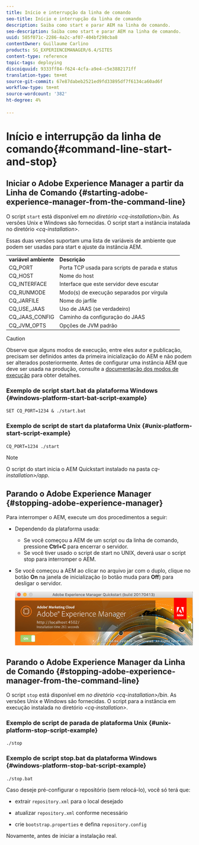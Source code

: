 ```yaml
---
title: Início e interrupção da linha de comando
seo-title: Início e interrupção da linha de comando
description: Saiba como start e parar AEM na linha de comando.
seo-description: Saiba como start e parar AEM na linha de comando.
uuid: 585f071c-2286-4a2c-af07-404bf298cba8
contentOwner: Guillaume Carlino
products: SG_EXPERIENCEMANAGER/6.4/SITES
content-type: reference
topic-tags: deploying
discoiquuid: 9333ff84-f624-4cfa-a9e4-c5e3882171ff
translation-type: tm+mt
source-git-commit: 67e87dabeb2521ed9fd33895df7f6134ca60ad6f
workflow-type: tm+mt
source-wordcount: '382'
ht-degree: 4%

---
```



# Início e interrupção da linha de comando{#command-line-start-and-stop}

## Iniciar o Adobe Experience Manager a partir da Linha de Comando {#starting-adobe-experience-manager-from-the-command-line}

O script `start` está disponível em *no diretório &lt;cq-installation>/bin*. As versões Unix e Windows são fornecidas. O script start a instância instalada no diretório *&lt;cq-installation>*.

Essas duas versões suportam uma lista de variáveis de ambiente que podem ser usadas para start e ajuste da instância AEM.

<table> 
 <tbody> 
  <tr> 
   <td><strong>variável ambiente </strong></td> 
   <td><strong>Descrição </strong></td> 
  </tr> 
  <tr> 
   <td>CQ_PORT</td> 
   <td>Porta TCP usada para scripts de parada e status<br /> </td> 
  </tr> 
  <tr> 
   <td>CQ_HOST</td> 
   <td>Nome do host<br /> </td> 
  </tr> 
  <tr> 
   <td>CQ_INTERFACE</td> 
   <td>Interface que este servidor deve escutar<br /> </td> 
  </tr> 
  <tr> 
   <td>CQ_RUNMODE</td> 
   <td>Modo(s) de execução separados por vírgula<br /> </td> 
  </tr> 
  <tr> 
   <td>CQ_JARFILE</td> 
   <td>Nome do jarfile<br /> </td> 
  </tr> 
  <tr> 
   <td>CQ_USE_JAAS</td> 
   <td>Uso de JAAS (se verdadeiro)<br /> </td> 
  </tr> 
  <tr> 
   <td>CQ_JAAS_CONFIG</td> 
   <td>Caminho da configuração do JAAS<br /> </td> 
  </tr> 
  <tr> 
   <td>CQ_JVM_OPTS</td> 
   <td>Opções de JVM padrão<br /> </td> 
  </tr> 
 </tbody> 
</table>

>[!CAUTION]
>
>Observe que alguns modos de execução, entre eles autor e publicação, precisam ser definidos antes da primeira inicialização do AEM e não podem ser alterados posteriormente. Antes de configurar uma instância AEM que deve ser usada na produção, consulte a [documentação dos modos de execução](/help/sites-deploying/configure-runmodes.md) para obter detalhes.

### Exemplo de script start.bat da plataforma Windows {#windows-platform-start-bat-script-example}

```shell
SET CQ_PORT=1234 & ./start.bat
```

### Exemplo de script de start da plataforma Unix {#unix-platform-start-script-example}

```shell
CQ_PORT=1234 ./start
```

>[!NOTE]
>
>O script do start inicia o AEM Quickstart instalado na pasta *cq-installation>/app*.

## Parando o Adobe Experience Manager {#stopping-adobe-experience-manager}

Para interromper o AEM, execute um dos procedimentos a seguir:

* Dependendo da plataforma usada:

   * Se você começou a AEM de um script ou da linha de comando, pressione **Ctrl+C** para encerrar o servidor.
   * Se você tiver usado o script de start no UNIX, deverá usar o script stop para interromper o AEM.

* Se você começou a AEM ao clicar no arquivo jar com o duplo, clique no botão **On** na janela de inicialização (o botão muda para **Off**) para desligar o servidor.

   ![chlimage_1-63](assets/chlimage_1-63.png)

## Parando o Adobe Experience Manager da Linha de Comando {#stopping-adobe-experience-manager-from-the-command-line}

O script `stop` está disponível em *no diretório &lt;cq-installation>/bin*. As versões Unix e Windows são fornecidas. O script para a instância em execução instalada no diretório *&lt;cq-installation>*.

### Exemplo de script de parada de plataforma Unix {#unix-platform-stop-script-example}

```shell
./stop
```

### Exemplo de script stop.bat da plataforma Windows {#windows-platform-stop-bat-script-example}

```shell
./stop.bat
```

Caso deseje pré-configurar o repositório (sem relocá-lo), você só terá que:

* extrair `repository.xml` para o local desejado

* atualizar `repository.xml` conforme necessário

* crie `bootstrap.properties` e defina `repository.config`

Novamente, antes de iniciar a instalação real.
